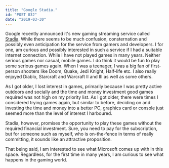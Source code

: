 ```yaml
---
title: "Google Stadia."
id: "POST 032"
date: "2019-03-30"
---
```


Google recently announced it's new gaming streaming service called [Stadia](https://blog.google/products/stadia/stadia-a-new-way-to-play/). While there seems to be much confusion, consternation and possibly even anticipation for the service from gamers and developers. I for one, am curious and possibly interested in such a service if I had a suitable internet connection. While I have not played games in many years. Neither serious games nor casual, mobile games. I do think it would be fun to play some serious games again. When I was a teenager, I was a big fan of first-person shooters like Doom, Quake, Jedi Knight, Half-life etc. I also really enjoyed Diablo, Starcraft and Warcraft II and III as well as some others. 

As I got older, I lost interest in games, primarily because I was pretty active outdoors and socially and the time and money investment good games required was not high on my priority list. As I got older, there were times I considered trying games again, but similar to before, deciding on and investing the time and money into a better PC, graphics card or console just seemed more than the level of interest I harboured. 

Stadia, however, promises the opportunity to play these games without the required financial investment. Sure, you need to pay for the subscription, but for someone such as myself, who is on-the-fence in terms of really committing, it sounds like an attractive proposition. 

That being said, I am interested to see what Microsoft comes up with in this space. Regardless, for the first time in many years, I am curious to see what happens in the gaming world. 